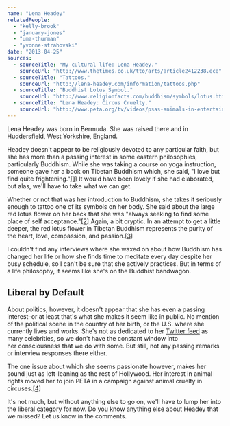 ```yaml
---
name: "Lena Headey"
relatedPeople:
  - "kelly-brook"
  - "january-jones"
  - "uma-thurman"
  - "yvonne-strahovski"
date: "2013-04-25"
sources:
  - sourceTitle: "My cultural life: Lena Headey."
    sourceUrl: "http://www.thetimes.co.uk/tto/arts/article2412238.ece"
  - sourceTitle: "Tattoos."
    sourceUrl: "http://lena-headey.com/information/tattoos.php"
  - sourceTitle: "Buddhist Lotus Symbol."
    sourceUrl: "http://www.religionfacts.com/buddhism/symbols/lotus.htm"
  - sourceTitle: "Lena Headey: Circus Cruelty."
    sourceUrl: "http://www.peta.org/tv/videos/psas-animals-in-entertainment/822802390001.aspx"
---
```


Lena Headey was born in Bermuda. She was raised there and in Huddersfield, West Yorkshire, England.

Headey doesn't appear to be religiously devoted to any particular faith, but she has more than a passing interest in some eastern philosophies, particularly Buddhism. While she was taking a course on yoga instruction, someone gave her a book on Tibetan Buddhism which, she said, "I love but find quite frightening."<a class="source-citation" href="http://www.thetimes.co.uk/tto/arts/article2412238.ece" title="My cultural life: Lena Headey.">[1]</a> It would have been lovely if she had elaborated, but alas, we'll have to take what we can get.

Whether or not that was her introduction to Buddhism, she takes it seriously enough to tattoo one of its symbols on her body. She said about the large red lotus flower on her back that she was "always seeking to find some place of self acceptance."<a class="source-citation" href="http://lena-headey.com/information/tattoos.php" title="Tattoos.">[2]</a> Again, a bit cryptic. In an attempt to get a little deeper, the red lotus flower in Tibetan Buddhism represents the purity of the heart, love, compassion, and passion.<a class="source-citation" href="http://www.religionfacts.com/buddhism/symbols/lotus.htm" title="Buddhist Lotus Symbol.">[3]</a>

I couldn't find any interviews where she waxed on about how Buddhism has changed her life or how she finds time to meditate every day despite her busy schedule, so I can't be sure that she actively practices. But in terms of a life philosophy, it seems like she's on the Buddhist bandwagon.


## Liberal by Default

About politics, however, it doesn't appear that she has even a passing interest–or at least that's what she makes it seem like in public. No mention of the political scene in the country of her birth, or the U.S. where she currently lives and works. She's not as dedicated to her [Twitter feed](https://twitter.com/IAMLenaHeadey) as many celebrities, so we don't have the constant window into her consciousness that we do with some. But still, not any passing remarks or interview responses there either.

The one issue about which she seems passionate however, makes her sound just as left-leaning as the rest of Hollywood. Her interest in animal rights moved her to join PETA in a campaign against animal cruelty in circuses.<a class="source-citation" href="http://www.peta.org/tv/videos/psas-animals-in-entertainment/822802390001.aspx" title="Lena Headey: Circus Cruelty.">[4]</a>

It's not much, but without anything else to go on, we'll have to lump her into the liberal category for now. Do you know anything else about Headey that we missed? Let us know in the comments.